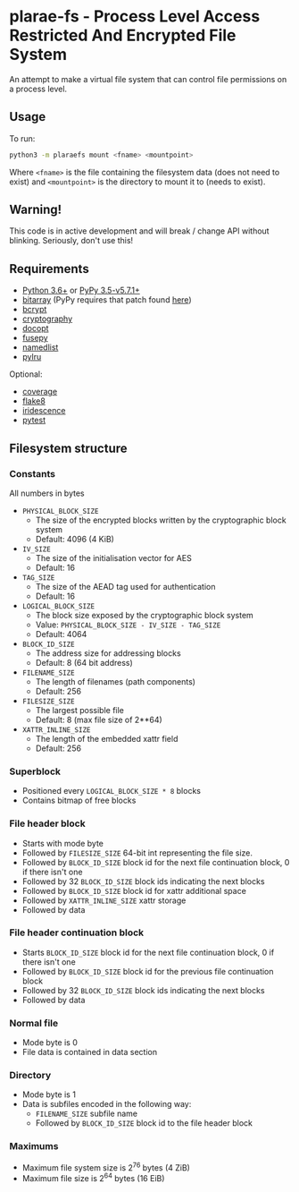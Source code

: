 plarae-fs - Process Level Access Restricted And Encrypted File System
=====================================================================

An attempt to make a virtual file system that can control file permissions on a process level.

Usage
-----

To run:

```bash
python3 -m plaraefs mount <fname> <mountpoint>
```

Where `<fname>` is the file containing the filesystem data (does not need to exist) and `<mountpoint>` is the directory to mount it to (needs to exist).

Warning!
--------

This code is in active development and will break / change API without blinking. Seriously, don't use this!

Requirements
------------

 - [Python 3.6+](https://www.python.org/) or [PyPy 3.5-v5.7.1+](http://pypy.org/)
 - [bitarray](https://pypi.python.org/pypi/bitarray) (PyPy requires that patch found [here](https://github.com/ilanschnell/bitarray/pull/47))
 - [bcrypt](https://pypi.python.org/pypi/bcrypt)
 - [cryptography](https://pypi.python.org/pypi/cryptography)
 - [docopt](https://pypi.python.org/pypi/docopt)
 - [fusepy](https://pypi.python.org/pypi/fusepy)
 - [namedlist](https://pypi.python.org/pypi/namedlist)
 - [pylru](https://pypi.python.org/pypi/pylru)

Optional:

 - [coverage](https://pypi.python.org/pypi/coverage)
 - [flake8](https://pypi.python.org/pypi/flake8)
 - [iridescence](https://github.com/matsjoyce/iridescence)
 - [pytest](https://pypi.python.org/pypi/pytest)


Filesystem structure
--------------------

### Constants ###

All numbers in bytes

 - `PHYSICAL_BLOCK_SIZE`
     - The size of the encrypted blocks written by the cryptographic block system
     - Default: 4096 (4 KiB)
 - `IV_SIZE`
     - The size of the initialisation vector for AES
     - Default: 16
 - `TAG_SIZE`
     - The size of the AEAD tag used for authentication
     - Default: 16
 - `LOGICAL_BLOCK_SIZE`
     - The block size exposed by the cryptographic block system
     - Value: `PHYSICAL_BLOCK_SIZE - IV_SIZE - TAG_SIZE`
     - Default: 4064
 - `BLOCK_ID_SIZE`
     - The address size for addressing blocks
     - Default: 8 (64 bit address)
 - `FILENAME_SIZE`
     - The length of filenames (path components)
     - Default: 256
 - `FILESIZE_SIZE`
     - The largest possible file
     - Default: 8 (max file size of 2**64)
 - `XATTR_INLINE_SIZE`
     - The length of the embedded xattr field
     - Default: 256

### Superblock ###

 - Positioned every `LOGICAL_BLOCK_SIZE * 8` blocks
 - Contains bitmap of free blocks

### File header block ###

 - Starts with mode byte
 - Followed by `FILESIZE_SIZE` 64-bit int representing the file size.
 - Followed by `BLOCK_ID_SIZE` block id for the next file continuation block, 0 if there isn't one
 - Followed by 32 `BLOCK_ID_SIZE` block ids indicating the next blocks
 - Followed by `BLOCK_ID_SIZE` block id for xattr additional space
 - Followed by `XATTR_INLINE_SIZE` xattr storage
 - Followed by data

### File header continuation block ###

 - Starts `BLOCK_ID_SIZE` block id for the next file continuation block, 0 if there isn't one
 - Followed by `BLOCK_ID_SIZE` block id for the previous file continuation block
 - Followed by 32 `BLOCK_ID_SIZE` block ids indicating the next blocks
 - Followed by data

### Normal file ###

 - Mode byte is 0
 - File data is contained in data section

### Directory ###

 - Mode byte is 1
 - Data is subfiles encoded in the following way:
     - `FILENAME_SIZE` subfile name
     - Followed by `BLOCK_ID_SIZE` block id to the file header block

### Maximums ###

 - Maximum file system size is 2<sup>76</sup> bytes (4 ZiB)
 - Maximum file size is 2<sup>64</sup> bytes (16 EiB)

